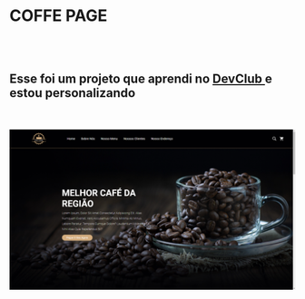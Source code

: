 <h1> COFFE PAGE </h1>
<br>
<br>
<h2>Esse foi um projeto que aprendi no <a href="https://rodolfomori.com.br/devclub">DevClub </a> e estou personalizando </h2>
<br>
<br>
<img src="https://github.com/ThiagoSantos7/Projeto-COFFE-PAGE/blob/main/img/2024-10-01%20(10).png?raw=true"/>

